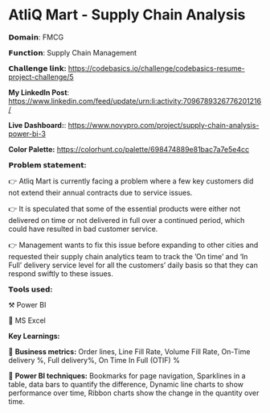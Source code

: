 # AtliQ Mart - Supply Chain Analysis

𝗗𝗼𝗺𝗮𝗶𝗻: FMCG

𝗙𝘂𝗻𝗰𝘁𝗶𝗼𝗻: Supply Chain Management

**𝗖𝗵𝗮𝗹𝗹𝗲𝗻𝗴𝗲 𝗹𝗶𝗻𝗸:** https://codebasics.io/challenge/codebasics-resume-project-challenge/5

**My LinkedIn Post**: https://www.linkedin.com/feed/update/urn:li:activity:7096789326776201216/

**Live Dashboard:**: https://www.novypro.com/project/supply-chain-analysis-power-bi-3

**Color Palette:** https://colorhunt.co/palette/698474889e81bac7a7e5e4cc


**𝗣𝗿𝗼𝗯𝗹𝗲𝗺 𝘀𝘁𝗮𝘁𝗲𝗺𝗲𝗻𝘁:**

👉 Atliq Mart is currently facing a problem where a few key customers did not extend their annual contracts due to service issues. 

👉 It is speculated that some of the essential products were either not delivered on time or not delivered in full over a continued period, which could have resulted in bad customer service. 

👉 Management wants to fix this issue before expanding to other cities and requested their supply chain analytics team to track the ’On time’ and ‘In Full’ delivery service level for all the customers’ daily basis so that they can respond swiftly to these issues.

**𝗧𝗼𝗼𝗹𝘀 𝘂𝘀𝗲𝗱:**

⚒ Power BI

🔭 MS Excel


**Key Learnings:**

🔑 **Business metrics:**
  Order lines, Line Fill Rate, 
  Volume Fill Rate, 
  On-Time delivery %, 
  Full delivery%, 
  On Time In Full (OTIF) %
  
🔑 **Power BI techniques:**
  Bookmarks for page navigation, 
  Sparklines in a table, data bars to quantify the difference, 
  Dynamic line charts to show performance over time, 
  Ribbon charts show the change in the quantity over time.
